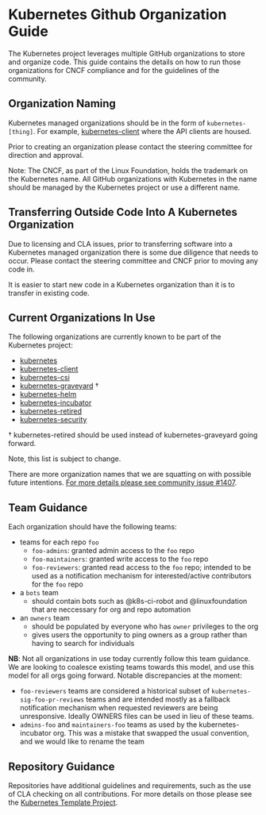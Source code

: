 # Kubernetes Github Organization Guide

The Kubernetes project leverages multiple GitHub organizations to store and
organize code. This guide contains the details on how to run those organizations
for CNCF compliance and for the guidelines of the community.

## Organization Naming

Kubernetes managed organizations should be in the form of `kubernetes-[thing]`.
For example, [kubernetes-client](https://github.com/kubernetes-client) where the
API clients are housed.

Prior to creating an organization please contact the steering committee for
direction and approval.

Note: The CNCF, as part of the Linux Foundation, holds the trademark on the
Kubernetes name. All GitHub organizations with Kubernetes in the name should be
managed by the Kubernetes project or use a different name.

## Transferring Outside Code Into A Kubernetes Organization

Due to licensing and CLA issues, prior to transferring software into a Kubernetes
managed organization there is some due diligence that needs to occur. Please
contact the steering committee and CNCF prior to moving any code in.

It is easier to start new code in a Kubernetes organization than it is to
transfer in existing code.

## Current Organizations In Use

The following organizations are currently known to be part of the Kubernetes
project:

* [kubernetes](https://github.com/kubernetes)
* [kubernetes-client](https://github.com/kubernetes-client)
* [kubernetes-csi](https://github.com/kubernetes-csi)
* [kubernetes-graveyard](https://github.com/kubernetes-graveyard) †
* [kubernetes-helm](https://github.com/kubernetes-helm)
* [kubernetes-incubator](https://github.com/kubernetes-incubator)
* [kubernetes-retired](https://github.com/kubernetes-retired)
* [kubernetes-security](https://github.com/kubernetes-security)

† kubernetes-retired should be used instead of kubernetes-graveyard going forward.

Note, this list is subject to change.

There are more organization names that we are squatting on with possible future
intentions. [For more details please see community issue #1407](https://github.com/kubernetes/community/issues/1407).

## Team Guidance

Each organization should have the following teams:

- teams for each repo `foo`
  - `foo-admins`: granted admin access to the `foo` repo
  - `foo-maintainers`: granted write access to the `foo` repo
  - `foo-reviewers`: granted read access to the `foo` repo; intended to be used as
    a notification mechanism for interested/active contributors for the `foo` repo
- a `bots` team
  - should contain bots such as @k8s-ci-robot and @linuxfoundation that are
    neccessary for org and repo automation
- an `owners` team
  - should be populated by everyone who has `owner` privileges to the org
  - gives users the opportunity to ping owners as a group rather than having to
    search for individuals

**NB**: Not all organizations in use today currently follow this team guidance.
We are looking to coalesce existing teams towards this model, and use this model
for all orgs going forward.  Notable discrepancies at the moment:

- `foo-reviewers` teams are considered a historical subset of
  `kubernetes-sig-foo-pr-reviews` teams and are intended mostly as a fallback
  notification mechanism when requested reviewers are being unresponsive.  Ideally
  OWNERS files can be used in lieu of these teams.
- `admins-foo` and `maintainers-foo` teams as used by the kubernetes-incubator
  org. This was a mistake that swapped the usual convention, and we would like
  to rename the team

## Repository Guidance

Repositories have additional guidelines and requirements, such as the use of
CLA checking on all contributions. For more details on those please see the
[Kubernetes Template Project](https://github.com/kubernetes/kubernetes-template-project).
